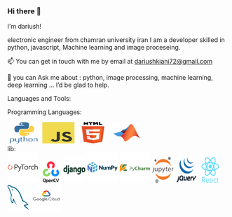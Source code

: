 ### Hi there 👋

 I'm dariush!

electronic engineer from chamran university iran I am a developer skilled in python, javascript, Machine learning and image proceseing.

📫 You can get in touch with me by email at dariushkiani72@gmail.com

💬  you can Ask me about : python, image processing, machine learning, deep learning ... I’d be glad to help.

Languages and Tools:

Programming Languages:

<div id="badges">
  <img src="https://github.com/devicons/devicon/blob/master/icons/python/python-original-wordmark.svg"  width="75" height="50"/>
  <img src="https://github.com/devicons/devicon/blob/master/icons/javascript/javascript-original.svg" width="75" height="50"/>
  <img src="https://github.com/devicons/devicon/blob/master/icons/html5/html5-original-wordmark.svg" width="75" height="50"/>
  <img src="https://github.com/devicons/devicon/blob/master/icons/matlab/matlab-original.svg"  width="70" height="50"/>
</div>
<div
/div>
lib:
<div id="badges">
  <img src="https://github.com/devicons/devicon/blob/master/icons/pytorch/pytorch-original-wordmark.svg"  width="70" height="70"/>
  <img src="https://github.com/devicons/devicon/blob/master/icons/opencv/opencv-original-wordmark.svg" width="50" height="50"/>
              <img src="https://github.com/devicons/devicon/blob/master/icons/django/django-plain-wordmark.svg"  width="50" height="60"/>
  <img src="https://github.com/devicons/devicon/blob/master/icons/numpy/numpy-original-wordmark.svg" width="70" height="70"/>
          <img src="https://github.com/devicons/devicon/blob/master/icons/pycharm/pycharm-original-wordmark.svg"  width="70" height="70"/>
                      <img src="https://github.com/devicons/devicon/blob/master/icons/jupyter/jupyter-original-wordmark.svg"  width="50" height="60"/>
    <img src="https://github.com/devicons/devicon/blob/master/icons/jquery/jquery-original-wordmark.svg"  width="50" height="60"/>
            <img src="https://github.com/devicons/devicon/blob/master/icons/react/react-original-wordmark.svg"  width="50" height="60"/>
            <img src="https://github.com/devicons/devicon/blob/master/icons/mysql/mysql-original.svg"  width="50" height="60"/>
            <img src="https://github.com/devicons/devicon/blob/master/icons/googlecloud/googlecloud-original-wordmark.svg"  width="70" height="60"/>
                        

</div>
<!--
**dariushkiani72/dariushkiani72** is a ✨ _special_ ✨ repository because its `README.md` (this file) appears on your GitHub profile.

Here are some ideas to get you started:

- 🔭 I’m currently working on ...
- 🌱 I’m currently learning ...
- 👯 I’m looking to collaborate on ...
- 🤔 I’m looking for help with ...
- 💬 Ask me about ...
- 📫 How to reach me: ...
- 😄 Pronouns: ...
- ⚡ Fun fact: ...
-->
